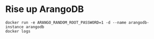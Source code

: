 
# Rise up ArangoDB

```
docker run -e ARANGO_RANDOM_ROOT_PASSWORD=1 -d --name arangodb-instance arangodb
docker logs
```